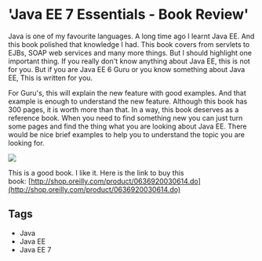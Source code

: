 # 'Java EE 7 Essentials - Book Review'

Java is one of my favourite languages. A long time ago I learnt Java EE. And this book polished that knowledge I had. This book covers from servlets to EJBs, SOAP web services and many more things. But I should highlight one important thing. If you really don't know anything about Java EE, this is not for you. But if you are Java EE 6 Guru or you know something about Java EE, This is written for you. 

For Guru's, this will explain the new feature with good examples. And that example is enough to understand the new feature. Although this book has 300 pages, it is worth more than that. In a way, this book deserves as a reference book. When you need to find something new you can just turn some pages and find the thing what you are looking about Java EE. There would be nice brief examples to help you to understand the topic you are looking for.

[![](https://1.bp.blogspot.com/-h6RStQVg-0w/UkD_RJjW8PI/AAAAAAAAA1g/h9SEq4KkYVY/s1600/cat.gif)](http://1.bp.blogspot.com/-h6RStQVg-0w/UkD_RJjW8PI/AAAAAAAAA1g/h9SEq4KkYVY/s1600/cat.gif)

This is a good book. I like it. Here is the link to buy this book: [http://shop.oreilly.com/product/0636920030614.do](http://shop.oreilly.com/product/0636920030614.do)

## Tags

- Java
- Java EE
- Java EE 7
